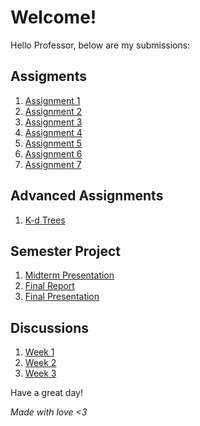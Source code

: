 # Welcome!
Hello Professor, below are my submissions:

## Assigments

1. [Assignment 1](/submissions/1.md)
1. [Assignment 2](/submissions/2.md)
1. [Assignment 3](/submissions/3.md)
1. [Assignment 4](/submissions/4.md)
1. [Assignment 5](/submissions/5.md)
1. [Assignment 6](/submissions/6.md)
1. [Assignment 7](/submissions/7.md)

## Advanced Assignments

1. [K-d Trees](/advanced/kd.md)

## Semester Project

1. [Midterm Presentation](/assets/presentations/Global%20Illum%20-%20Progress.pdf)
1. [Final Report](/final/report.md)
1. [Final Presentation](/assets/presentations/Global%20Illum%20-%20Final.pdf)

## Discussions

1. [Week 1](/discussions/1.md)
1. [Week 2](/discussions/2.md)
1. [Week 3](/discussions/3.md)

Have a great day!

*Made with love <3*
